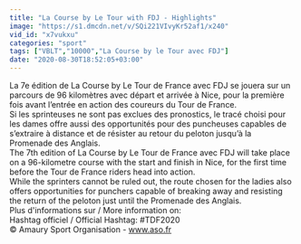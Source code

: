 ```yaml
---
title: "La Course by Le Tour with FDJ - Highlights"
image: "https://s1.dmcdn.net/v/SQi221VIvyKr52af1/x240"
vid_id: "x7vukxu"
categories: "sport"
tags: ["VBLT","10000","La Course by le Tour avec FDJ"]
date: "2020-08-30T18:52:05+03:00"
---
```

La 7e édition de La Course by Le Tour de France avec FDJ se jouera sur un parcours de 96 kilomètres avec départ et arrivée à Nice, pour la première fois avant l’entrée en action des coureurs du Tour de France.  <br>Si les sprinteuses ne sont pas exclues des pronostics, le tracé choisi pour les dames offre aussi des opportunités pour des puncheuses capables de s’extraire à distance et de résister au retour du peloton jusqu’à la Promenade des Anglais.  <br>The 7th edition of La Course by Le Tour de France avec FDJ will take place on a 96-kilometre course with the start and finish in Nice, for the first time before the Tour de France riders head into action.  <br>While the sprinters cannot be ruled out, the route chosen for the ladies also offers opportunities for punchers capable of breaking away and resisting the return of the peloton just until the Promenade des Anglais.  <br>Plus d'informations sur / More information on:  <br>Hashtag officiel / Official Hashtag: #TDF2020  <br>© Amaury Sport Organisation - www.aso.fr
